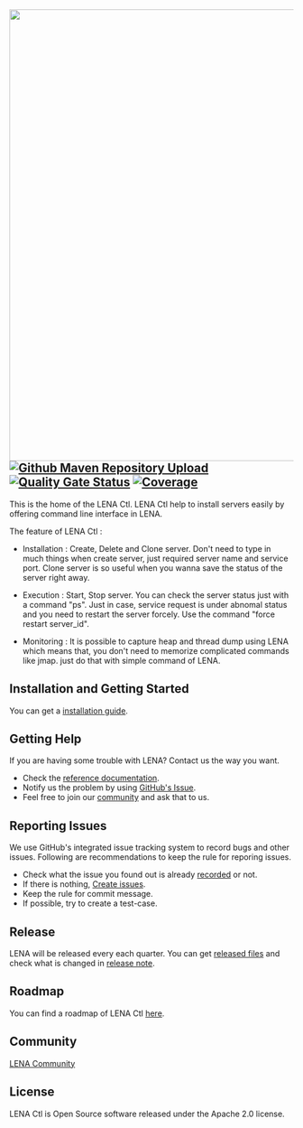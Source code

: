 ## <img src="docs/images/readme_lena_ctl_head.png" width="800"> [![Github Maven Repository Upload](https://github.com/OpenLENA/lena-ctl/actions/workflows/gh-mvn-upload.yml/badge.svg)](https://github.com/OpenLENA/lena-ctl/actions/workflows/gh-mvn-upload.yml) [![Quality Gate Status](https://sonarcloud.io/api/project_badges/measure?project=OpenLENA_lena-ctl&metric=alert_status)](https://sonarcloud.io/dashboard?id=OpenLENA_lena-ctl) [![Coverage](https://sonarcloud.io/api/project_badges/measure?project=OpenLENA_lena-ctl&metric=coverage)](https://sonarcloud.io/dashboard?id=OpenLENA_lena-ctl)

This is the home of the LENA Ctl.
LENA Ctl help to install servers easily by offering command line interface in LENA.

The feature of LENA Ctl :  

+ Installation : Create, Delete and Clone server. Don't need to type in much things when create server, just required server name and service port.
  Clone server is so useful when you wanna save the status of the server right away.
 
+ Execution : Start, Stop server. You can check the server status just with a command "ps". Just in case, service request is under abnomal status and you need to
              restart the server forcely. Use the command "force restart server_id". 

+ Monitoring : It is possible to capture heap and thread dump using LENA which means that, you don't need to memorize complicated commands like jmap.
               just do that with simple command of LENA.

## Installation and Getting Started
You can get a [installation guide](https://github.com/OpenLENA/lena-ctl/wiki/Installation-Guide).

## Getting Help
If you are having some trouble with LENA? Contact us the way you want.
+ Check the [reference documentation](https://github.com/OpenLENA/lena-ctl/wiki).
+ Notify us the problem by using [GitHub's Issue](https://github.com/OpenLENA/lena-ctl/issues/new).
+ Feel free to join our [community](https://groups.google.com/g/lena-oe) and ask that to us.

## Reporting Issues
We use GitHub's integrated issue tracking system to record bugs and other issues. Following are recommendations to keep the rule for reporing issues.
+ Check what the issue you found out is already [recorded](https://github.com/OpenLENA/lena-ctl/issues) or not.
+ If there is nothing, [Create issues](https://github.com/OpenLENA/lena-ctl/issues/new).
+ Keep the rule for commit message.
+ If possible, try to create a test-case.

## Release
LENA will be released every each quarter. You can get [released files](https://github.com/OpenLENA/lena-ctl/releases) and check what is changed in [release note](https://github.com/OpenLENA/lena-ctl/releases).

## Roadmap
You can find a roadmap of LENA Ctl [here](https://github.com/OpenLENA/lena-ctl/wiki/2021-Roadmap).

## Community
[LENA Community](https://groups.google.com/g/openlena)

## License
LENA Ctl is Open Source software released under the Apache 2.0 license.

